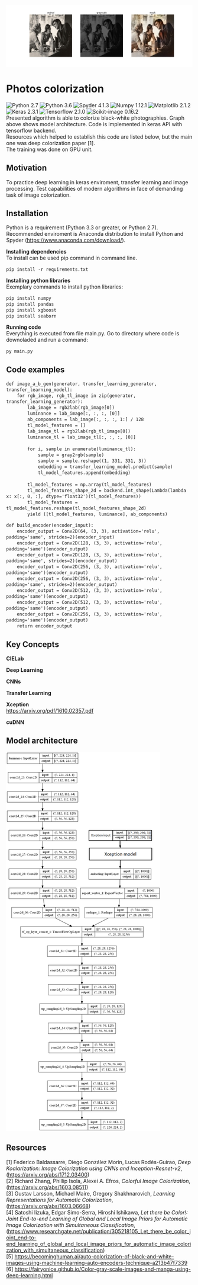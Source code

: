 ![Elvis](https://github.com/bluejurand/Photos-colorization/blob/master/results/elvis.jpg)  
# Photos colorization
![Python 2.7](https://img.shields.io/badge/python-2.7-blue.svg) 
![Python 3.6](https://img.shields.io/badge/python-3.3-blue.svg) 
![Spyder 4.1.3](https://img.shields.io/badge/spyder-4.1.3-black) 
![Numpy 1.12.1](https://img.shields.io/badge/numpy-1.12.1-yellow.svg) 
![Matplotlib 2.1.2](https://img.shields.io/badge/matplotlib-2.1.2-blue.svg) 
![Keras 2.3.1](https://img.shields.io/badge/keras-2.3.1-red) 
![Tensorflow 2.1.0](https://img.shields.io/badge/tensorflow-2.1.0-orange) 
![Scikit-image 0.16.2](https://img.shields.io/badge/scikit--image-0.16.2-yellowgreen)  
Presented algorithm is able to colorize black-white photographies. Graph above shows model architecture. Code is implemented in keras API with tensorflow backend.  
Resources which helped to establish this code are listed below, but the main one was deep colorization paper [1].  
The training was done on GPU unit.  

## Motivation

To practice deep learning in keras enviroment, transfer learning and image processing.
Test capabilities of modern algorithms in face of demanding task of image colorization.

## Installation

Python is a requirement (Python 3.3 or greater, or Python 2.7). Recommended enviroment is Anaconda distribution to install Python and Spyder (https://www.anaconda.com/download/).

__Installing dependencies__  
To install can be used pip command in command line.  
  
	pip install -r requirements.txt

__Installing python libraries__  
Exemplary commands to install python libraries:
 
	pip install numpy  
	pip install pandas  
	pip install xgboost  
	pip install seaborn 

__Running code__  
Everything is executed from file main.py. Go to directory where code is downoladed and run a command: 

	py main.py
	
## Code examples

	def image_a_b_gen(generator, transfer_learning_generator, transfer_learning_model):
		for rgb_image, rgb_tl_image in zip(generator, transfer_learning_generator):
			lab_image = rgb2lab(rgb_image[0])
			luminance = lab_image[:, :, :, [0]]
			ab_components = lab_image[:, :, :, 1:] / 128
			tl_model_features = []
			lab_image_tl = rgb2lab(rgb_tl_image[0])
			luminance_tl = lab_image_tl[:, :, :, [0]]

			for i, sample in enumerate(luminance_tl):
				sample = gray2rgb(sample)
				sample = sample.reshape((1, 331, 331, 3))
				embedding = transfer_learning_model.predict(sample)
				tl_model_features.append(embedding)

			tl_model_features = np.array(tl_model_features)
			tl_model_features_shape_2d = backend.int_shape(Lambda(lambda x: x[:, 0, :], dtype='float32')(tl_model_features))
			tl_model_features = tl_model_features.reshape(tl_model_features_shape_2d)
			yield ([tl_model_features, luminance], ab_components) 
<!-- -->
	def build_encoder(encoder_input):
		encoder_output = Conv2D(64, (3, 3), activation='relu', padding='same', strides=2)(encoder_input)
		encoder_output = Conv2D(128, (3, 3), activation='relu', padding='same')(encoder_output)
		encoder_output = Conv2D(128, (3, 3), activation='relu', padding='same', strides=2)(encoder_output)
		encoder_output = Conv2D(256, (3, 3), activation='relu', padding='same')(encoder_output)
		encoder_output = Conv2D(256, (3, 3), activation='relu', padding='same', strides=2)(encoder_output)
		encoder_output = Conv2D(512, (3, 3), activation='relu', padding='same')(encoder_output)
		encoder_output = Conv2D(512, (3, 3), activation='relu', padding='same')(encoder_output)
		encoder_output = Conv2D(256, (3, 3), activation='relu', padding='same')(encoder_output)
		return encoder_output

## Key Concepts
__CIELab__

__Deep Learning__

__CNNs__

__Transfer Learning__

__Xception__  
https://arxiv.org/pdf/1610.02357.pdf

__cuDNN__
  
## Model architecture  
![Model architecture](https://github.com/bluejurand/Photos-colorization/blob/master/model_architecture_xception.png)

## Resources
[1] Federico Baldassarre, Diego González Morin, Lucas Rodés-Guirao, *Deep Koalarization: Image Colorization using CNNs and Inception-Resnet-v2*,
(https://arxiv.org/abs/1712.03400)  
[2] Richard Zhang, Phillip Isola, Alexei A. Efros, *Colorful Image Colorization*,
(https://arxiv.org/abs/1603.08511)  
[3] Gustav Larsson, Michael Maire, Gregory Shakhnarovich, *Learning Representations for Automatic Colorization*,
(https://arxiv.org/abs/1603.06668)  
[4] Satoshi Iizuka, Edgar Simo-Serra, Hiroshi Ishikawa, *Let there be Color!: Joint End-to-end Learning of Global and Local Image Priors 
for Automatic Image Colorization with Simultaneous Classification*,
(https://www.researchgate.net/publication/305218105_Let_there_be_color_joint_end-to-end_learning_of_global_and_local_image_priors_for_automatic_image_colorization_with_simultaneous_classification)  
[5] https://becominghuman.ai/auto-colorization-of-black-and-white-images-using-machine-learning-auto-encoders-technique-a213b47f7339  
[6] https://fairyonice.github.io/Color-gray-scale-images-and-manga-using-deep-learning.html  